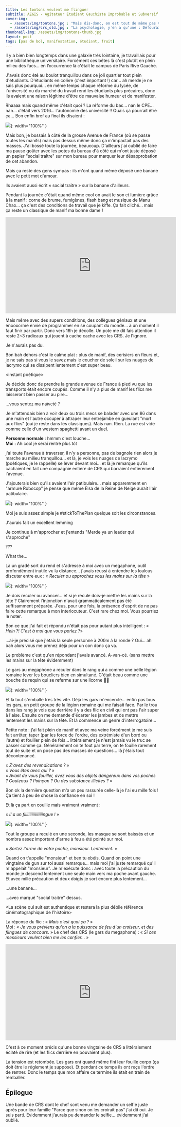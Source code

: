 ```yaml
---
title: Les tontons veulent me flinguer
subtitle: AEGIS - Agitateur Étudiant Gauchiste Improbable et Subversif
cover-img: 
  - /assets/img/tontons.jpg : "Mais dis-donc, on est tout de même pas venus pour beurrer les sandwichs!"
  - /assets/img/crs_old.jpg : "La psychologie, y'en a qu'une : Défourailler le premier. C'est un peu sommaire, mais ça peut être efficace"
thumbnail-img: /assets/img/tontons-thumb.jpg
layout: post
tags: [pas de bol, manifestation, étudiant, fruit]
---
```


Il y a bien bien longtemps dans une galaxie très lointaine, je travaillais pour une bibliothèque universitaire. Forcément ces bêtes là c'est plutôt en plein milieu des facs... en l’occurrence là c'était le campus de Paris Rive Gauche.

J'avais donc été au boulot tranquillou dans ce joli quartier tout plein d'étudiants. D'étudiants en colère (c'est important !) car... ah merde je ne sais plus pourquoi... en même temps chaque réforme du lycée, de l'université ou du marché du travail rend les étudiants plus précaires, donc ils avaient une raison légitime d'être de mauvaise humeur et de manifester.

Rhaaaa mais quand même c'était quoi ? La réforme du bac... nan le CPE... nan... c'était vers 2016... l'autonomie des université !! Ouais ça pourrait être ça... Bon enfin bref au final ils disaient :

![](https://c.tenor.com/fxBEWoN_oIIAAAAC/kaamelott-on-en-a-gros.gif){: width="100%" }

Mais bon, je bossais à côté de la grosse Avenue de France (où se passe toutes les manifs) mais pas dessus même donc ça m'impactait pas des masses. J'ai bossé toute la journée, beaucoup. D'ailleurs j'ai oublié de faire ma pause goûter avec les potes du bureau d'à côté qui m'ont juste déposé un papier "social traître" sur mon bureau pour marquer leur désapprobation de cet abandon.

Mais ça reste des gens sympas : ils m'ont quand même déposé une banane avec le petit mot d'amour.

Ils avaient aussi écrit « social traître » sur la banane d'ailleurs.

Pendant la journée c'était quand même cool on avait le son et lumière grâce à la manif : corne de brume, fumigènes, flash bang et musique de Manu Chao... ça c'est des conditions de travail que je kiffe. Ça fait cliché... mais ça reste un classique de manif ma bonne dame !

<iframe width="560" height="315" src="https://www.youtube.com/embed/7AzimrAgWbA" title="YouTube video player" frameborder="0" allow="accelerometer; autoplay; clipboard-write; encrypted-media; gyroscope; picture-in-picture" allowfullscreen></iframe>

Mais même avec des supers conditions, des collègues géniaux et une énoooorme envie de programmer en se coupant du monde... à un moment il faut finir par partir. Donc vers 18h je décolle. Un pote me dit fais attention il reste 2~3 radicaux qui jouent à cache cache avec les CRS. Je l'ignore.

Je n'aurais pas du.

Bon bah dehors c'est le calme plat : plus de manif, des cerisiers en fleurs et, je ne sais pas si vous le savez mais le coucher de soleil sur les nuages de lacrymo qui se dissipent lentement c'est super beau.

\<instant poétique\>

Je décide donc de prendre la grande avenue de France à pied vu que les transports était encore coupés. Comme il n'y a plus de manif les flics me laisseront bien passer au pire...

...vous sentez ma naïveté ?

Je m'attendais bien à voir deux ou trois mecs se balader avec une 86 dans une main et l'autre occuper à attraper leur entrejambe en gueulant "mort aux flics" (oui je reste dans les classiques). Mais nan. Rien. La rue est vide comme celle d'un western spaghetti avant un duel.

**Personne normale** : hmmm c'est louche...</br>
**Moi** : Ah cool je serai rentré plus tôt

j'ai toute l'avenue à traverser, il n'y a personne, pas de bagnole rien alors je marche au milieu tranquillou... et là, je vois les nuages de lacrymo (poétiques, je le rappelle) se lever devant moi... et là je remarque qu'ils cachaient en fait une compagnie entière de CRS qui barraient entièrement l'avenue.

J'ajouterais bien qu'ils avaient l'air patibulaire... mais apparemment en "armure Robocop" je pense que même Elsa de la Reine de Neige aurait l'air patibulaire.

![](https://c.tenor.com/XthPyuhvGD0AAAAC/everything-proceeding.gif){: width="100%" }

Moi je suis assez simple je #stickToThePlan quelque soit les circonstances.

J'aurais fait un excellent lemming

Je continue à m'approcher et j'entends "Merde ya un leader qui s'approche"

???

What the...

Là un gradé sort du rend et s'adresse à moi avec un megaphone, outil profondément inutile vu la distance... j'avais réussi à entendre les loulous discuter entre eux : « _Reculer ou approchez vous les mains sur la tête_ »

![](https://c.tenor.com/Hht3QmnXPrIAAAAC/the-dude-white-russian.gif){: width="100%" }

Je dois reculer ou avancer... et si je recule dois-je mettre les mains sur la tête ? Clairement l'injonction n'avait grammaticalement pas été suffisamment préparée. J'eus, pour une fois, la présence d'esprit de ne pas faire cette remarque à mon interlocuteur. C'est rare chez moi. Vous pourriez le noter.

Bon ce que j'ai fait et répondu n'était pas pour autant plus intelligent : « _Hein ?! C'est à moi que vous parlez ?_»

...ai-je précisé que j'étais la seule personne à 200m à la ronde ? Oui... ah bah alors vous me prenez déjà pour un con donc ça va.

Le problème c'est qu'en répondant j'avais avancé. A-van-cé. (sans mettre les mains sur la tête évidemment)

Le gars au megaphone a reculer dans le rang qui a comme une belle légion romaine lever les boucliers bien en simultané. C'était beau comme une bouche de requin qui se referme sur une licorne 🦄🦈

![](https://c.tenor.com/_e-NywoQtIoAAAAC/rome-roman-legion.gif){: width="100%" }

Et là tout s'emballe très très vite. Déjà les gars m'encercle... enfin pas tous les gars, un petit groupe de la légion romaine qui me faisait face. Par le trou dans les rang je vois que derrière il y a des flic en civil qui ont pas l'air super à l'aise. Ensuite on me demande d'écarter les jambes et de mettre lentement les mains sur la tête. Et là commence un genre d'interrogatoire...

Petite note : j'ai fait plein de manif et avec ma veine forcément je me suis fait arrêter, taper (par les force de l'ordre, des extrémiste d'un bord ou l'autre) et fouiller plein de fois... littéralement je n'est jamais vu le truc se passer comme ça. Généralement on te fout par terre, on te fouille rarement tout de suite et on pose pas des masses de questions... là j'étais tout décontenancé.

« _Z'avez des revendications ?_ »</br>
« _Vous êtes avec qui ?_ »</br>
« _Avant de vous fouiller, avez vous des objets dangereux dans vos poches ? Couteaux ? Poinçon ? Ou des substance illicites ?_ » 

Bon ok la dernière question m'a un peu rassurée celle-là je l'ai eu mille fois ! Ça tient à peu de chose la confiance en soi !

Et là ça part en couille mais vraiment vraiment :

« _Il a un fliiiiiiiiiiiiiiiiingue !_ »

![](https://tenor.com/brZJk.gif){: width="100%" }

Tout le groupe a reculé en une seconde, les masque se sont baissés et un nombra assez important d'arme à feu a été pointé sur moi.

« _Sortez l'arme de votre poche, monsieur. Lentement._ »

Quand on t'appelle "monsieur" et ben tu obéis. Quand on point une vingtaine de gun sur toi aussi remarque... mais moi j'ai juste remarqué qu'il m'appelait "monsieur". Je m'exécute donc : avec toute la précaution du monde je descend lentement une seule main vers ma poche avant gauche. Et avec mille précaution et deux doigts je sort encore plus lentement...

...une banane...

...avec marqué "social traitre" dessus.

\<La scène qui suit est authentique et restera la plus débile référence cinématographique de l'histoire\>

La réponse du flic : « _Mais c'est quoi ça ?_ »</br>
Moi : « _Je vous préviens qu'on a la puissance de feu d'un croiseur, et des flingues de concours._ »
Le chef des CRS (le gars du megaphone) : « _Si ces messieurs veulent bien me les confier..._ »

<iframe width="560" height="315" src="https://www.youtube.com/embed/1ZiUij9Th-c" title="YouTube video player" frameborder="0" allow="accelerometer; autoplay; clipboard-write; encrypted-media; gyroscope; picture-in-picture" allowfullscreen></iframe>

C'est à ce moment précis qu'une bonne vingtaine de CRS a littéralement éclaté de rire (et les flics derrière en pouvaient plus).

La tension est retombée. Les gars ont quand même fini leur fouille corpo (ça doit être le réglement je suppose). Et pendant ce temps ils ont reçu l'ordre de rentrer. Donc le temps que mon affaire ce termine ils était en train de remballer.

## Épilogue

Une bande de CRS dont le chef sont venu me demander un selfie juste après pour leur famille "Parce que sinon on les croirait pas" j'ai dit oui. Je suis parti. Évidemment j'aurais pu demander le selfie... évidemment j'ai oublié.

